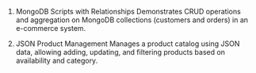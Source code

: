 1. MongoDB Scripts with Relationships
Demonstrates CRUD operations and aggregation on MongoDB collections (customers and orders) in an e-commerce system.

2. JSON Product Management
Manages a product catalog using JSON data, allowing adding, updating, and filtering products based on availability and category.
